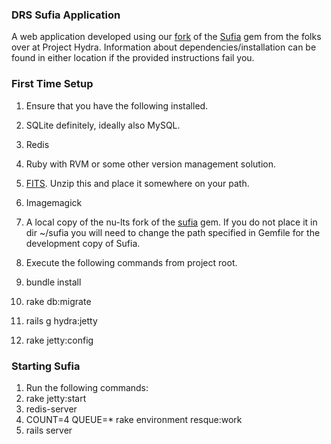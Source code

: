 ### DRS Sufia Application 

A web application developed using our [fork](http://github.com/nu-lts/sufia) of the [Sufia](http://github.com/projecthydra/sufia) gem from the folks over at Project Hydra.  Information about dependencies/installation can be found in either location if the provided instructions fail you.    

### First Time Setup 

1.  Ensure that you have the following installed. 
  1.  SQLite definitely, ideally also MySQL. 
  2.  Redis
  3.  Ruby with RVM or some other version management solution. 
  4.  [FITS](http://code.google.com/p/fits/downloads/list).  Unzip this and place it somewhere on your path.
  5.  Imagemagick
  6.  A local copy of the nu-lts fork of the [sufia](http://github.com/nu-lts/sufia) gem.  If you do not place it in dir ~/sufia you will need to change the path specified in Gemfile for the development copy of Sufia.     

2.  Execute the following commands from project root.
  1.  bundle install  
  2.  rake db:migrate 
  3.  rails g hydra:jetty 
  4.  rake jetty:config 


### Starting Sufia 

1.  Run the following commands:
  1.  rake jetty:start 
  2.  redis-server
  3.  COUNT=4 QUEUE=* rake environment resque:work
  4.  rails server 